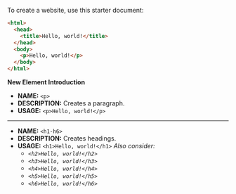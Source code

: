 To create a website, use this starter document:
```html
<html>
  <head>
    <title>Hello, world!</title>
  </head>
  <body>
    <p>Hello, world!</p>
  </body>
</html>
```
**New Element Introduction**

* **NAME:** `<p>`
* **DESCRIPTION:** Creates a paragraph.
* **USAGE:** `<p>Hello, world!</p>`

---

* **NAME:** `<h1-h6>`
* **DESCRIPTION:** Creates headings.
* **USAGE:** `<h1>Hello, world!</h1>` *Also consider:*
  - *`<h2>Hello, world!</h2>`*
  - *`<h3>Hello, world!</h3>`*
  - *`<h4>Hello, world!</h4>`*
  - *`<h5>Hello, world!</h5>`*
  - *`<h6>Hello, world!</h6>`*
